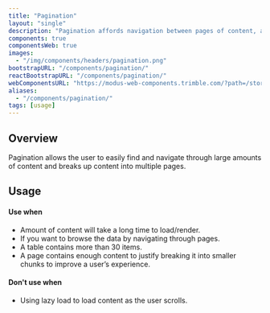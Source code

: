 ```yaml
---
title: "Pagination"
layout: "single"
description: "Pagination affords navigation between pages of content, and it highlights the page currently in view."
components: true
componentsWeb: true
images:
  - "/img/components/headers/pagination.png"
bootstrapURL: "/components/pagination/"
reactBootstrapURL: "/components/pagination/"
webComponentsURL: "https://modus-web-components.trimble.com/?path=/story/components-pagination--default"
aliases:
  - "/components/pagination/"
tags: [usage]
---
```


## Overview

Pagination allows the user to easily find and navigate through large amounts of content and breaks up content into multiple pages.

## Usage

#### Use when

- Amount of content will take a long time to load/render.
- If you want to browse the data by navigating through pages.
- A table contains more than 30 items.
- A page contains enough content to justify breaking it into smaller chunks to improve a user’s experience.

#### Don't use when

- Using lazy load to load content as the user scrolls.
